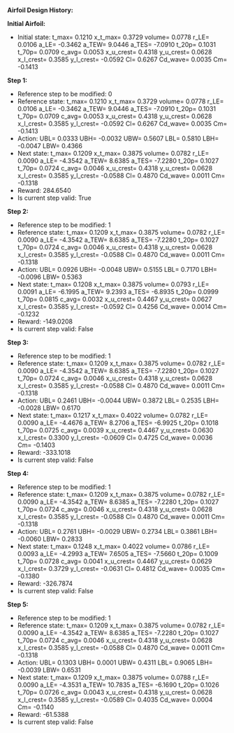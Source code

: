 **Airfoil Design History:**

**Initial Airfoil:**
- Initial state: t_max= 0.1210 x_t_max= 0.3729 volume= 0.0778 r_LE= 0.0106 a_LE= -0.3462 a_TEW= 9.0446 a_TES= -7.0910 t_20p= 0.1031 t_70p= 0.0709 c_avg= 0.0053 x_u_crest= 0.4318 y_u_crest= 0.0628 x_l_crest= 0.3585 y_l_crest= -0.0592 Cl= 0.6267 Cd_wave= 0.0035 Cm= -0.1413

**Step 1:**
- Reference step to be modified: 0
- Reference state: t_max= 0.1210 x_t_max= 0.3729 volume= 0.0778 r_LE= 0.0106 a_LE= -0.3462 a_TEW= 9.0446 a_TES= -7.0910 t_20p= 0.1031 t_70p= 0.0709 c_avg= 0.0053 x_u_crest= 0.4318 y_u_crest= 0.0628 x_l_crest= 0.3585 y_l_crest= -0.0592 Cl= 0.6267 Cd_wave= 0.0035 Cm= -0.1413
- Action: UBL= 0.0333 UBH= -0.0032 UBW= 0.5607 LBL= 0.5810 LBH= -0.0047 LBW= 0.4366
- Next state: t_max= 0.1209 x_t_max= 0.3875 volume= 0.0782 r_LE= 0.0090 a_LE= -4.3542 a_TEW= 8.6385 a_TES= -7.2280 t_20p= 0.1027 t_70p= 0.0724 c_avg= 0.0046 x_u_crest= 0.4318 y_u_crest= 0.0628 x_l_crest= 0.3585 y_l_crest= -0.0588 Cl= 0.4870 Cd_wave= 0.0011 Cm= -0.1318
- Reward: 284.6540
- Is current step valid: True

**Step 2:**
- Reference step to be modified: 1
- Reference state: t_max= 0.1209 x_t_max= 0.3875 volume= 0.0782 r_LE= 0.0090 a_LE= -4.3542 a_TEW= 8.6385 a_TES= -7.2280 t_20p= 0.1027 t_70p= 0.0724 c_avg= 0.0046 x_u_crest= 0.4318 y_u_crest= 0.0628 x_l_crest= 0.3585 y_l_crest= -0.0588 Cl= 0.4870 Cd_wave= 0.0011 Cm= -0.1318
- Action: UBL= 0.0926 UBH= -0.0048 UBW= 0.5155 LBL= 0.7170 LBH= -0.0096 LBW= 0.5363
- Next state: t_max= 0.1208 x_t_max= 0.3875 volume= 0.0793 r_LE= 0.0091 a_LE= -6.1995 a_TEW= 9.2393 a_TES= -6.8935 t_20p= 0.0999 t_70p= 0.0815 c_avg= 0.0032 x_u_crest= 0.4467 y_u_crest= 0.0627 x_l_crest= 0.3585 y_l_crest= -0.0592 Cl= 0.4256 Cd_wave= 0.0014 Cm= -0.1232
- Reward: -149.0208
- Is current step valid: False

**Step 3:**
- Reference step to be modified: 1
- Reference state: t_max= 0.1209 x_t_max= 0.3875 volume= 0.0782 r_LE= 0.0090 a_LE= -4.3542 a_TEW= 8.6385 a_TES= -7.2280 t_20p= 0.1027 t_70p= 0.0724 c_avg= 0.0046 x_u_crest= 0.4318 y_u_crest= 0.0628 x_l_crest= 0.3585 y_l_crest= -0.0588 Cl= 0.4870 Cd_wave= 0.0011 Cm= -0.1318
- Action: UBL= 0.2461 UBH= -0.0044 UBW= 0.3872 LBL= 0.2535 LBH= -0.0028 LBW= 0.6170
- Next state: t_max= 0.1217 x_t_max= 0.4022 volume= 0.0782 r_LE= 0.0090 a_LE= -4.4676 a_TEW= 8.2706 a_TES= -6.9925 t_20p= 0.1018 t_70p= 0.0725 c_avg= 0.0039 x_u_crest= 0.4467 y_u_crest= 0.0630 x_l_crest= 0.3300 y_l_crest= -0.0609 Cl= 0.4725 Cd_wave= 0.0036 Cm= -0.1403
- Reward: -333.1018
- Is current step valid: False

**Step 4:**
- Reference step to be modified: 1
- Reference state: t_max= 0.1209 x_t_max= 0.3875 volume= 0.0782 r_LE= 0.0090 a_LE= -4.3542 a_TEW= 8.6385 a_TES= -7.2280 t_20p= 0.1027 t_70p= 0.0724 c_avg= 0.0046 x_u_crest= 0.4318 y_u_crest= 0.0628 x_l_crest= 0.3585 y_l_crest= -0.0588 Cl= 0.4870 Cd_wave= 0.0011 Cm= -0.1318
- Action: UBL= 0.2761 UBH= -0.0029 UBW= 0.2734 LBL= 0.3861 LBH= -0.0060 LBW= 0.2833
- Next state: t_max= 0.1248 x_t_max= 0.4022 volume= 0.0786 r_LE= 0.0093 a_LE= -4.2993 a_TEW= 7.6505 a_TES= -7.5660 t_20p= 0.1009 t_70p= 0.0728 c_avg= 0.0041 x_u_crest= 0.4467 y_u_crest= 0.0629 x_l_crest= 0.3729 y_l_crest= -0.0631 Cl= 0.4812 Cd_wave= 0.0035 Cm= -0.1380
- Reward: -326.7874
- Is current step valid: False

**Step 5:**
- Reference step to be modified: 1
- Reference state: t_max= 0.1209 x_t_max= 0.3875 volume= 0.0782 r_LE= 0.0090 a_LE= -4.3542 a_TEW= 8.6385 a_TES= -7.2280 t_20p= 0.1027 t_70p= 0.0724 c_avg= 0.0046 x_u_crest= 0.4318 y_u_crest= 0.0628 x_l_crest= 0.3585 y_l_crest= -0.0588 Cl= 0.4870 Cd_wave= 0.0011 Cm= -0.1318
- Action: UBL= 0.1303 UBH= 0.0001 UBW= 0.4311 LBL= 0.9065 LBH= -0.0039 LBW= 0.6531
- Next state: t_max= 0.1209 x_t_max= 0.3875 volume= 0.0788 r_LE= 0.0090 a_LE= -4.3531 a_TEW= 10.7835 a_TES= -6.1690 t_20p= 0.1026 t_70p= 0.0726 c_avg= 0.0043 x_u_crest= 0.4318 y_u_crest= 0.0628 x_l_crest= 0.3585 y_l_crest= -0.0589 Cl= 0.4035 Cd_wave= 0.0004 Cm= -0.1140
- Reward: -61.5388
- Is current step valid: False
